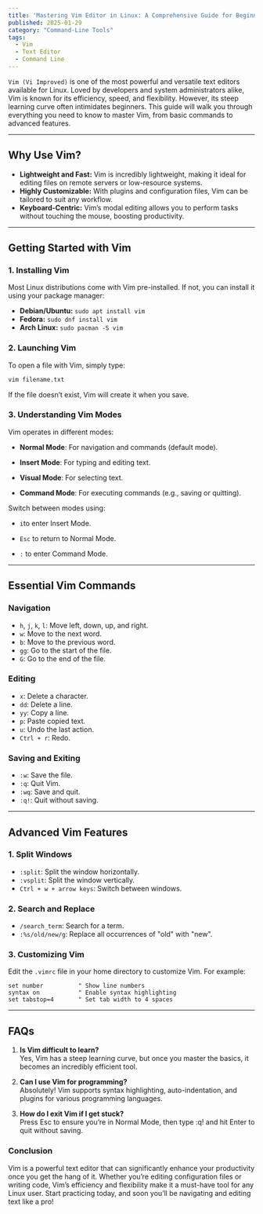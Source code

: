 ```yaml
---
title: 'Mastering Vim Editor in Linux: A Comprehensive Guide for Beginners and Pros'
published: 2025-01-29
category: "Command-Line Tools"
tags:
  - Vim
  - Text Editor
  - Command Line
---
```


`Vim (Vi Improved)` is one of the most powerful and versatile text editors available for Linux. Loved by developers and system administrators alike, Vim is known for its efficiency, speed, and flexibility. However, its steep learning curve often intimidates beginners. This guide will walk you through everything you need to know to master Vim, from basic commands to advanced features.

---

## Why Use Vim?  
- **Lightweight and Fast:** Vim is incredibly lightweight, making it ideal for editing files on remote servers or low-resource systems.  
- **Highly Customizable:** With plugins and configuration files, Vim can be tailored to suit any workflow.  
- **Keyboard-Centric:** Vim’s modal editing allows you to perform tasks without touching the mouse, boosting productivity.  

---

## Getting Started with Vim  

### 1. **Installing Vim**  
Most Linux distributions come with Vim pre-installed. If not, you can install it using your package manager:  
- **Debian/Ubuntu:** `sudo apt install vim`  
- **Fedora:** `sudo dnf install vim`  
- **Arch Linux:** `sudo pacman -S vim`  

### 2. **Launching Vim**  
To open a file with Vim, simply type:  
```bash
vim filename.txt
```
If the file doesn’t exist, Vim will create it when you save.

### 3. **Understanding Vim Modes**
Vim operates in different modes:

- **Normal Mode**: For navigation and commands (default mode).

- **Insert Mode**: For typing and editing text.

- **Visual Mode**: For selecting text.

- **Command Mode**: For executing commands (e.g., saving or quitting).

Switch between modes using:

- `i`to enter Insert Mode.

- `Esc` to return to Normal Mode.

- `:` to enter Command Mode.

---

## Essential Vim Commands

### Navigation
- `h`, `j`, `k`, `l`: Move left, down, up, and right.
- `w`: Move to the next word.
- `b`: Move to the previous word.
- `gg`: Go to the start of the file.
- `G`: Go to the end of the file.

### Editing
- `x`: Delete a character.
- `dd`: Delete a line.
- `yy`: Copy a line.
- `p`: Paste copied text.
- `u`: Undo the last action.
- `Ctrl + r`: Redo.

### Saving and Exiting
- `:w`: Save the file.
- `:q`: Quit Vim.
- `:wq`: Save and quit.
- `:q!`: Quit without saving.

---
## Advanced Vim Features

### 1. Split Windows
- `:split`: Split the window horizontally.
- `:vsplit`: Split the window vertically.
- `Ctrl + w + arrow keys`: Switch between windows.

### 2. Search and Replace
- `/search_term`: Search for a term.
- `:%s/old/new/g`: Replace all occurrences of "old" with "new".

### 3. Customizing Vim
Edit the `.vimrc` file in your home directory to customize Vim. For example:
```vim
set number          " Show line numbers  
syntax on           " Enable syntax highlighting  
set tabstop=4       " Set tab width to 4 spaces  
```
---
## FAQs
1. **Is Vim difficult to learn?** <br>
Yes, Vim has a steep learning curve, but once you master the basics, it becomes an incredibly efficient tool.

2. **Can I use Vim for programming?** <br>
Absolutely! Vim supports syntax highlighting, auto-indentation, and plugins for various programming languages.

3. **How do I exit Vim if I get stuck?** <br>
Press Esc to ensure you’re in Normal Mode, then type :q! and hit Enter to quit without saving.

### Conclusion
Vim is a powerful text editor that can significantly enhance your productivity once you get the hang of it. Whether you’re editing configuration files or writing code, Vim’s efficiency and flexibility make it a must-have tool for any Linux user. Start practicing today, and soon you’ll be navigating and editing text like a pro!